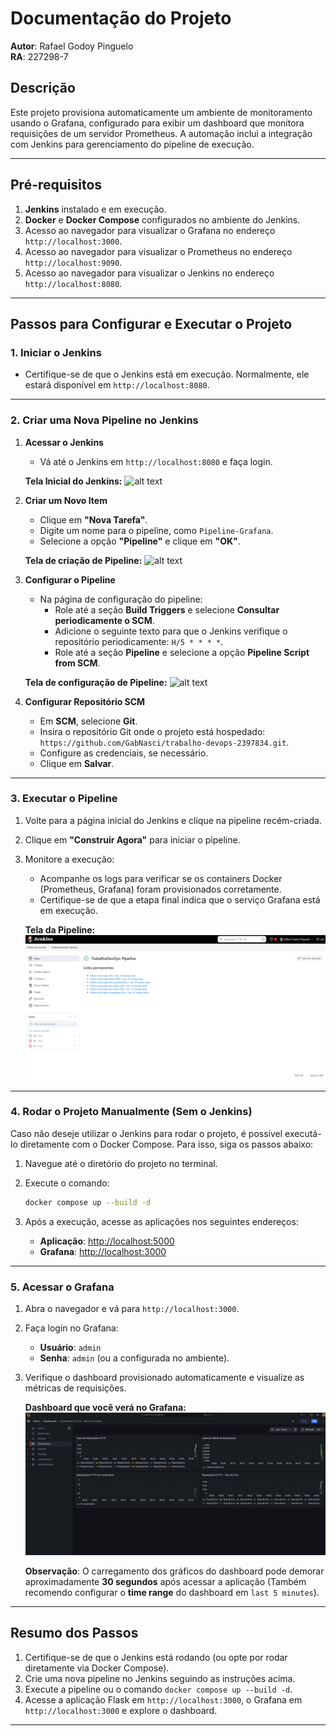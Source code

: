 # **Documentação do Projeto**

**Autor**: Rafael Godoy Pinguelo  
**RA**: 227298-7  

## **Descrição**

Este projeto provisiona automaticamente um ambiente de monitoramento usando o Grafana, configurado para exibir um dashboard que monitora requisições de um servidor Prometheus. A automação inclui a integração com Jenkins para gerenciamento do pipeline de execução.

---

## **Pré-requisitos**

1. **Jenkins** instalado e em execução.
2. **Docker** e **Docker Compose** configurados no ambiente do Jenkins.
3. Acesso ao navegador para visualizar o Grafana no endereço `http://localhost:3000`.
4. Acesso ao navegador para visualizar o Prometheus no endereço `http://localhost:9090`.
5. Acesso ao navegador para visualizar o Jenkins no endereço `http://localhost:8080`.

---

## **Passos para Configurar e Executar o Projeto**

### **1. Iniciar o Jenkins**
   - Certifique-se de que o Jenkins está em execução. Normalmente, ele estará disponível em `http://localhost:8080`.

---

### **2. Criar uma Nova Pipeline no Jenkins**

1. **Acessar o Jenkins**
   - Vá até o Jenkins em `http://localhost:8080` e faça login.

   **Tela Inicial do Jenkins:**
   ![alt text](image.png)

2. **Criar um Novo Item**
   - Clique em **"Nova Tarefa"**.
   - Digite um nome para o pipeline, como `Pipeline-Grafana`.
   - Selecione a opção **"Pipeline"** e clique em **"OK"**.

   **Tela de criação de Pipeline:**
    ![alt text](image-1.png)

3. **Configurar o Pipeline**
   - Na página de configuração do pipeline:
     - Role até a seção **Build Triggers** e selecione **Consultar periodicamente o SCM**.
     - Adicione o seguinte texto para que o Jenkins verifique o repositório periodicamente: `H/5 * * * *`.
     - Role até a seção **Pipeline** e selecione a opção **Pipeline Script from SCM**.

   **Tela de configuração de Pipeline:**
   ![alt text](image-2.png)

4. **Configurar Repositório SCM**
   - Em **SCM**, selecione **Git**.
   - Insira o repositório Git onde o projeto está hospedado: `https://github.com/GabNasci/trabalho-devops-2397834.git`.
   - Configure as credenciais, se necessário.
   - Clique em **Salvar**.

---

### **3. Executar o Pipeline**

1. Volte para a página inicial do Jenkins e clique na pipeline recém-criada.
2. Clique em **"Construir Agora"** para iniciar o pipeline.
3. Monitore a execução:
   - Acompanhe os logs para verificar se os containers Docker (Prometheus, Grafana) foram provisionados corretamente.
   - Certifique-se de que a etapa final indica que o serviço Grafana está em execução.

    **Tela da Pipeline:**
   ![alt text](img2-trabdevops.png)

---

### **4. Rodar o Projeto Manualmente (Sem o Jenkins)**

Caso não deseje utilizar o Jenkins para rodar o projeto, é possível executá-lo diretamente com o Docker Compose. Para isso, siga os passos abaixo:

1. Navegue até o diretório do projeto no terminal.  
2. Execute o comando:  

   ```bash
   docker compose up --build -d
   ```

3. Após a execução, acesse as aplicações nos seguintes endereços:  
   - **Aplicação**: [http://localhost:5000](http://localhost:5000)  
   - **Grafana**: [http://localhost:3000](http://localhost:3000)

---

### **5. Acessar o Grafana**

1. Abra o navegador e vá para `http://localhost:3000`.
2. Faça login no Grafana:
   - **Usuário**: `admin`  
   - **Senha**: `admin` (ou a configurada no ambiente).
3. Verifique o dashboard provisionado automaticamente e visualize as métricas de requisições.

   **Dashboard que você verá no Grafana:**
   ![alt text](img3-trabdevops.png)

   **Observação**: O carregamento dos gráficos do dashboard pode demorar aproximadamente **30 segundos** após acessar a aplicação (Também recomendo configurar o **time range** do dashboard em `last 5 minutes`).

---

## **Resumo dos Passos**

1. Certifique-se de que o Jenkins está rodando (ou opte por rodar diretamente via Docker Compose).  
2. Crie uma nova pipeline no Jenkins seguindo as instruções acima.  
3. Execute a pipeline ou o comando `docker compose up --build -d`.  
4. Acesse a aplicação Flask em `http://localhost:3000`, o Grafana em `http://localhost:3000` e explore o dashboard.  

---

